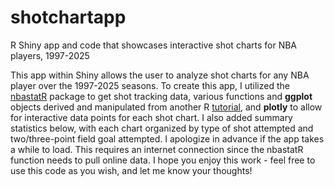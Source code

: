 # shotchartapp
R Shiny app and code that showcases interactive shot charts for NBA players, 1997-2025

This app within Shiny allows the user to analyze shot charts for any NBA player over the 1997-2025 seasons. To create this app, I utilized the [nbastatR](https://www.rdocumentation.org/packages/nbastatR/versions/0.1.12020301) package to get shot tracking data, various functions and **ggplot** objects derived and manipulated from another R [tutorial](https://github.com/DomSamangy/R_Tutorials/blob/main/1_Shot_Chart_Tutorial.Rmd), and **plotly** to allow for interactive data points for each shot chart. I also added summary statistics below, with each chart organized by type of shot attempted and two/three-point field goal attempted. I apologize in advance if the app takes a while to load. This requires an internet connection since the nbastatR function needs to pull online data. I hope you enjoy this work - feel free to use this code as you wish, and let me know your thoughts!
